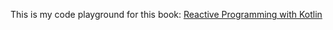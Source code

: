 This is my code playground for this book: 
[Reactive Programming with Kotlin](https://www.raywenderlich.com/books/reactive-programming-with-kotlin/v2.0)
